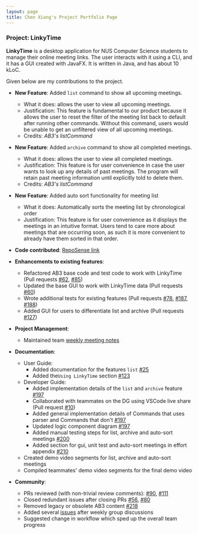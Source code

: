 ```yaml
---
layout: page
title: Chen Xiang's Project Portfolio Page
---
```


### Project: LinkyTime

**LinkyTime** is a desktop application for NUS Computer Science students to manage their online meeting links. The user interacts with it using a CLI, and it has a GUI created with JavaFX. It is written in Java, and has about 10 kLoC.

Given below are my contributions to the project.

* **New Feature**: Added `list` command to show all upcoming meetings.
    * What it does: allows the user to view all upcoming meetings.
    * Justification: This feature is fundamental to our product because it allows the user to reset the filter of the meeting list back to default after running other commands. Without this command, users would be unable to get an unfiltered view of all upcoming meetings.
    * Credits: *AB3's listCommand*

* **New Feature**: Added `archive` command to show all completed meetings.
    * What it does: allows the user to view all completed meetings.
    * Justification: This feature is for user convenience in case the user wants to look up any details of past meetings. The program will retain past meeting information until explicitly told to delete them.
    * Credits: *AB3's listCommand* 
  
* **New Feature**: Added auto sort functionality for meeting list
    * What it does: Automatically sorts the meeting list by chronological order
    * Justification: This feature is for user convenience as it displays the meetings in an intuitive format. Users tend to care more about meetings that are occurring soon, as such it is more convenient to already have them sorted in that order.

* **Code contributed**: [RepoSense link](https://nus-cs2103-ay2122s2.github.io/tp-dashboard/?search=&sort=groupTitle&sortWithin=title&timeframe=commit&mergegroup=&groupSelect=groupByRepos&breakdown=true&checkedFileTypes=docs~functional-code~test-code~other&since=2022-02-18&tabOpen=true&tabType=authorship&tabAuthor=xMashedxTomatox&tabRepo=AY2122S2-CS2103T-T13-3%2Ftp%5Bmaster%5D&authorshipIsMergeGroup=false&authorshipFileTypes=docs~functional-code~test-code&authorshipIsBinaryFileTypeChecked=false)

* **Enhancements to existing features**:
    * Refactored AB3 base code and test code to work with LinkyTime (Pull requests [\#62](https://github.com/AY2122S2-CS2103T-T13-3/tp/pull/62), [\#85](https://github.com/AY2122S2-CS2103T-T13-3/tp/pull/85))
    * Updated the base GUI to work with LinkyTime data (Pull requests [\#60](https://github.com/AY2122S2-CS2103T-T13-3/tp/pull/60))
    * Wrote additional tests for existing features (Pull requests [\#78](https://github.com/AY2122S2-CS2103T-T13-3/tp/pull/78), [\#187](https://github.com/AY2122S2-CS2103T-T13-3/tp/pull/187), [\#188](https://github.com/AY2122S2-CS2103T-T13-3/tp/pull/188))
    * Added GUI for users to differentiate list and archive (Pull requests [\#127](https://github.com/AY2122S2-CS2103T-T13-3/tp/pull/127))

* **Project Management**:
    * Maintained team [weekly meeting notes](https://docs.google.com/document/d/1blOVPpajNMHmHRSajK4t9cl0r2PwMiO2j7FF4Xy-pO8/edit?usp=sharing)
  
* **Documentation**:
    * User Guide:
        * Added documentation for the features `list` [\#25](https://github.com/AY2122S2-CS2103T-T13-3/tp/pull/25)
        * Added the`Using LinkyTime` section [\#123](https://github.com/AY2122S2-CS2103T-T13-3/tp/pull/123/files)
    * Developer Guide:
        * Added implementation details of the `list` and `archive` feature [\#197](https://github.com/AY2122S2-CS2103T-T13-3/tp/pull/197)
        * Collaborated with teammates on the DG using VSCode live share (Pull request [#10](https://github.com/AY2122S2-CS2103T-T13-3/tp/pull/10))
        * Added general implementation details of Commands that uses parser and Commands that don't [\#197](https://github.com/AY2122S2-CS2103T-T13-3/tp/pull/197)
        * Updated logic component diagram [\#197](https://github.com/AY2122S2-CS2103T-T13-3/tp/pull/197)
        * Added manual testing steps for list, archive and auto-sort meetings [\#200](https://github.com/AY2122S2-CS2103T-T13-3/tp/pull/200)
        * Added section for gui, unit test and auto-sort meetings in effort appendix [\#210](https://github.com/AY2122S2-CS2103T-T13-3/tp/pull/210)
    * Created demo video segments for list, archive and auto-sort meetings
    * Compiled teammates' demo video segments for the final demo video

* **Community**:
    * PRs reviewed (with non-trivial review comments): [\#90](https://github.com/AY2122S2-CS2103T-T13-3/tp/pull/90), [\#111](https://github.com/AY2122S2-CS2103T-T13-3/tp/pull/111)
    * Closed redundant issues after closing PRs [\#56](https://github.com/AY2122S2-CS2103T-T13-3/tp/issues/56), [\#80](https://github.com/AY2122S2-CS2103T-T13-3/tp/issues/80) 
    * Removed legacy or obsolete AB3 content [\#218](https://github.com/AY2122S2-CS2103T-T13-3/tp/pull/218)
    * Added several [issues](https://github.com/AY2122S2-CS2103T-T13-3/tp/issues?q=is%3Aissue+is%3Aclosed+author%3AxMashedxTomatox) after weekly group discussions 
    * Suggested change in workflow which sped up the overall team progress


